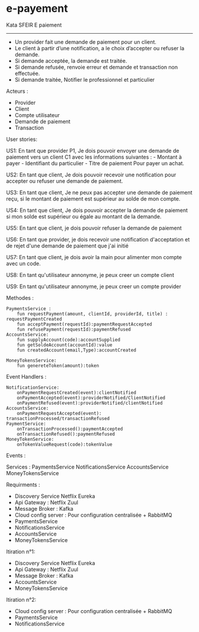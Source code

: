 # e-payement
Kata SFEIR E paiement


****

- Un provider fait une demande de paiement pour un client. 
- Le client à partir d’une notification, a le choix d’accepter ou refuser la demande. 
- Si demande acceptée, la demande est traitée. 
- Si demande refusée, renvoie erreur et demande et transaction non effectuée. 
- Si demande traitée, Notifier le professionnel et particulier

Acteurs : 
- Provider
- Client
- Compte utilisateur
- Demande de paiement
- Transaction 



User stories: 


US1: 
    En tant que provider P1, Je dois pouvoir envoyer une demande de paiement vers un client C1 avec les informations suivantes : 
    - Montant à payer
    - Identifiant du particulier
    - Titre de paiement
    Pour payer un achat. 

US2:
    En tant que client, Je dois pouvoir recevoir une notification pour accepter ou refuser une demande de paiement. 

US3:
    En tant que client, Je ne peux pas accepter une demande de paiement reçu, si le montant de paiement est supérieur au solde de mon compte. 

US4:
    En tant que client, Je dois pouvoir accepter la demande  de paiement si mon solde est supérieur ou égale au montant de la demande.

US5:
    En tant que client, je dois pouvoir refuser la demande de paiement

US6: 
    En tant que provider, je dois recevoir une notification d'acceptation et de rejet d'une demande de paiement que j'ai initié

US7: 
    En tant que client, je dois avoir la main pour alimenter mon compte avec un code.

US8: 
    En tant qu'utilisateur annonyme, je peux creer un compte client

US9:
    En tant qu'utilisateur annonyme, je peux creer un compte provider

    
    
Methodes :  

    PaymentsService :
        fun requestPayment(amount, clientId, providerId, title) : requestPaymentCreated
        fun acceptPayment(requestId):paymentRequestAccepted
        fun refusePayment(requestId):paymentRefused
    AccountsService:
        fun supplyAccount(code):accountSupplied
        fun getSoldeAccount(accountId):value
        fun createdAccount(email,Type):accountCreated
        
    MoneyTokensService:
        fun genereteToken(amount):token
        

Event Handlers : 

    NotificationService:
        onPaymentRequestCreated(event):clientNotified
        onPaymentAccepted(event):providerNotified/ClientNotified
        onPaymentRefused(event):providerNotified/clientNotified
    AccountsService:
        onPaymentRequestAccepted(event): transactionProcessed/transactionRefused
    PaymentService:
        onTransactionProcessed():paymentAccepted
        onTransactionRefused():paymentRefused
    MoneyTokenService:
        onTokenValueRequest(code):tokenValue

Events : 
    
Services : 
PaymentsService
NotificationsService
AccountsService
MoneyTokensService



Requirments : 

- Discovery Service Netflix Eureka
- Api Gateway : Netflix Zuul 
- Message Broker : Kafka
- Cloud config server : Pour configuration centralisée + RabbitMQ
- PaymentsService
- NotificationsService
- AccountsService
- MoneyTokensService


Itiration n°1: 
- Discovery Service Netflix Eureka
- Api Gateway : Netflix Zuul 
- Message Broker : Kafka
- AccountsService
- MoneyTokensService

Itiration n°2: 
- Cloud config server : Pour configuration centralisée + RabbitMQ
- PaymentsService
- NotificationsService
